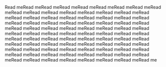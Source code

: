 Read meRead meRead meRead meRead meRead meRead meRead meRead meRead meRead meRead meRead meRead meRead meRead meRead meRead meRead meRead meRead meRead meRead meRead meRead meRead meRead meRead meRead meRead meRead meRead meRead meRead meRead meRead meRead meRead meRead meRead meRead meRead meRead meRead meRead meRead meRead meRead meRead meRead meRead meRead meRead meRead meRead meRead meRead meRead meRead meRead meRead meRead meRead meRead meRead meRead meRead meRead meRead meRead meRead meRead meRead meRead meRead meRead meRead meRead meRead meRead meRead meRead meRead meRead meRead meRead meRead meRead meRead me